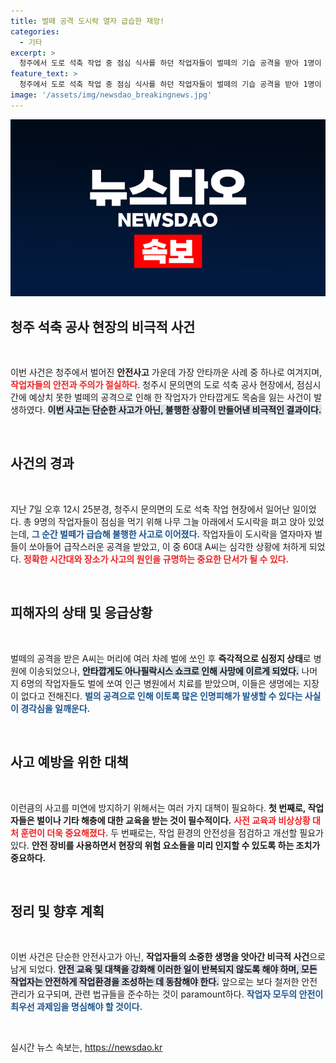 ```yaml
---
title: 벌떼 공격 도시락 열자 급습한 재앙!
categories:
  - 기타
excerpt: >
  청주에서 도로 석축 작업 중 점심 식사를 하던 작업자들이 벌떼의 기습 공격을 받아 1명이 사망하는 비극이 발생했다. 아나필락시스 쇼크에 의한 사고로, 안전의 중요성이 다시 한 번 강조된다.
feature_text: >
  청주에서 도로 석축 작업 중 점심 식사를 하던 작업자들이 벌떼의 기습 공격을 받아 1명이 사망하는 비극이 발생했다. 아나필락시스 쇼크에 의한 사고로, 안전의 중요성이 다시 한 번 강조된다.
image: '/assets/img/newsdao_breakingnews.jpg'
---
```


<p><img src="/assets/img/newsdao_breakingnews.jpg" alt="cryptoinkorea 속보" /></p>

<h2 data-ke-size="size26">청주 석축 공사 현장의 비극적 사건</h2>

<p data-ke-size="size16">&nbsp;</p>

<p>이번 사건은 청주에서 벌어진 <b>안전사고</b> 가운데 가장 안타까운 사례 중 하나로 여겨지며, <b><span style="color: #ee2323;">작업자들의 안전과 주의가 절실하다</span></b>. 청주시 문의면의 도로 석축 공사 현장에서, 점심시간에 예상치 못한 벌떼의 공격으로 인해 한 작업자가 안타깝게도 목숨을 잃는 사건이 발생하였다. <b><span style="background-color: #21538527;">이번 사고는 단순한 사고가 아닌, 불행한 상황이 만들어낸 비극적인 결과이다.</span></b> </p>

<p data-ke-size="size16">&nbsp;</p>

<h2 data-ke-size="size26">사건의 경과</h2>

<p data-ke-size="size16">&nbsp;</p>

<p>지난 7일 오후 12시 25분경, 청주시 문의면의 도로 석축 작업 현장에서 일어난 일이었다. 총 9명의 작업자들이 점심을 먹기 위해 나무 그늘 아래에서 도시락을 펴고 앉아 있었는데, <b><span style="color: #1a5490;">그 순간 벌떼가 급습해 불행한 사고로 이어졌다.</span></b> 작업자들이 도시락을 열자마자 벌들이 쏘아들어 급작스러운 공격을 받았고, 이 중 60대 A씨는 심각한 상황에 처하게 되었다. <b><span style="color: #ee2323;">정확한 시간대와 장소가 사고의 원인을 규명하는 중요한 단서가 될 수 있다.</span></b></p>

<p data-ke-size="size16">&nbsp;</p>

<h2 data-ke-size="size26">피해자의 상태 및 응급상황</h2>

<p data-ke-size="size16">&nbsp;</p>

<p>벌떼의 공격을 받은 A씨는 머리에 여러 차례 벌에 쏘인 후 <b>즉각적으로 심정지 상태</b>로 병원에 이송되었으나, <b><span style="background-color: #21538527;">안타깝게도 아나필락시스 쇼크로 인해 사망에 이르게 되었다.</span></b> 나머지 6명의 작업자들도 벌에 쏘여 인근 병원에서 치료를 받았으며, 이들은 생명에는 지장이 없다고 전해진다. <b><span style="color: #1a5490;">벌의 공격으로 인해 이토록 많은 인명피해가 발생할 수 있다는 사실이 경각심을 일깨운다.</span></b></p>

<p data-ke-size="size16">&nbsp;</p>

<h2 data-ke-size="size26">사고 예방을 위한 대책</h2>

<p data-ke-size="size16">&nbsp;</p>

<p>이런큼의 사고를 미연에 방지하기 위해서는 여러 가지 대책이 필요하다. <b>첫 번째로, 작업자들은 벌이나 기타 해충에 대한 교육을 받는 것이 필수적이다.</b> <b><span style="color: #ee2323;">사전 교육과 비상상황 대처 훈련이 더욱 중요해졌다.</span></b> 두 번째로는, 작업 환경의 안전성을 점검하고 개선할 필요가 있다. <b>안전 장비를 사용하면서 현장의 위험 요소들을 미리 인지할 수 있도록 하는 조치가 중요하다.</b></p>

<p data-ke-size="size16">&nbsp;</p>

<h2 data-ke-size="size26">정리 및 향후 계획</h2>

<p data-ke-size="size16">&nbsp;</p>

<p>이번 사건은 단순한 안전사고가 아닌, <b>작업자들의 소중한 생명을 앗아간 비극적 사건</b>으로 남게 되었다. <b><span style="background-color: #21538527;">안전 교육 및 대책을 강화해 이러한 일이 반복되지 않도록 해야 하며, 모든 작업자는 안전하게 작업환경을 조성하는 데 동참해야 한다.</span></b> 앞으로는 보다 철저한 안전 관리가 요구되며, 관련 법규들을 준수하는 것이 paramount하다. <b><span style="color: #1a5490;">작업자 모두의 안전이 최우선 과제임을 명심해야 할 것이다.</span></b></p>

<p data-ke-size="size16">&nbsp;</p>
실시간 뉴스 속보는, <a href="https://newsdao.kr" rel="dofollow">https://newsdao.kr</a>


